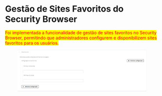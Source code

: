 # Gestão de Sites Favoritos do Security Browser

<mark style="color:red;">Foi implementada a funcionalidade de gestão de sites favoritos no Security Browser, permitindo que administradores configurem e disponibilizem sites favoritos para os usuários.</mark>

<figure><img src="../../.gitbook/assets/image (9).png" alt=""><figcaption></figcaption></figure>

